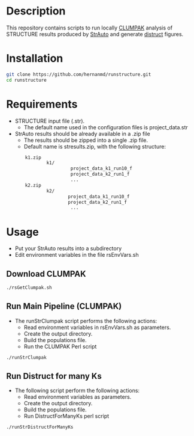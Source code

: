 # Description

This repository contains scripts to run locally [CLUMPAK](http://clumpak.tau.ac.il/index.html) analysis of STRUCTURE results produced by [StrAuto](https://www.crypticlineage.net/software/strauto/) and generate [distruct](https://www.crypticlineage.net/software/distruct/) figures.

# Installation

```bash
git clone https://github.com/hernanmd/runstructure.git
cd runstructure
```

# Requirements

  - STRUCTURE input file (.str). 
    - The default name used in the configuration files is project_data.str
  - StrAuto results should be already available in a .zip file
    - The results should be zipped into a single .zip file.
	- Default name is stresults.zip, with the following structure:

```bash
       k1.zip
               k1/
						project_data_k1_run10_f
						project_data_k2_run1_f
						...
       k2.zip
               k2/
                       project_data_k1_run10_f
                       project_data_k2_run1_f
						...
```

# Usage

  - Put your StrAuto results into a subdirectory
  - Edit environment variables in the file rsEnvVars.sh

## Download CLUMPAK

```bash
./rsGetClumpak.sh
```

## Run Main Pipeline (CLUMPAK)

  - The runStrClumpak script performs the following actions:
    - Read environment variables in rsEnvVars.sh as parameters.
    - Create the output directory.
    - Build the populations file.
    - Run the CLUMPAK Perl script

```bash
./runStrClumpak
```

## Run Distruct for many Ks

  - The following script perform the following actions:
    - Read environment variables as parameters.
    - Create the output directory.
    - Build the populations file.
    - Run DistructForManyKs perl script

```bash
./runStrDistructForManyKs
```

